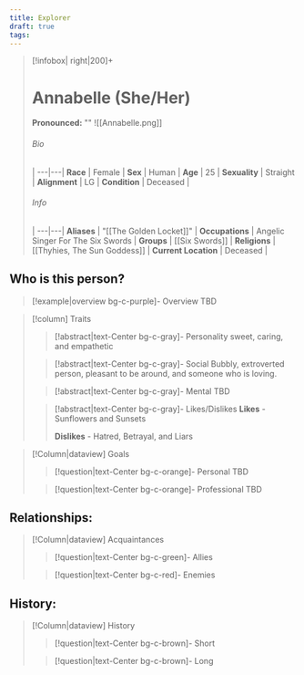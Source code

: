 ```yaml
---
title: Explorer
draft: true
tags:
---
```


> [!infobox| right|200]+
> # Annabelle (She/Her)
> **Pronounced:**  ""
> ![[Annabelle.png]]
> ###### Bio
>  |
> ---|---|
> **Race** | Female |
> **Sex** | Human |
> **Age** | 25 |
> **Sexuality** | Straight |
> **Alignment** | LG |
> **Condition** | Deceased |
> ###### Info
>  |
> ---|---|
> **Aliases** | "[[The Golden Locket]]" |
> **Occupations** | Angelic Singer For The Six Swords |
> **Groups** | [[Six Swords]]  |
> **Religions** | [[Thyhies, The Sun Goddess]] |
> **Current Location** | Deceased |

## Who is this person?
> [!example|overview bg-c-purple]- Overview 
> TBD


> [!column] Traits
>> [!abstract|text-Center bg-c-gray]- Personality
>>  sweet, caring, and empathetic
>
>
>> [!abstract|text-Center bg-c-gray]- Social
>> Bubbly, extroverted person, pleasant to be around, and someone who is loving. 
>
>
>> [!abstract|text-Center bg-c-gray]- Mental
>> TBD
>
>
>> [!abstract|text-Center bg-c-gray]- Likes/Dislikes
>> **Likes** - Sunflowers and Sunsets
>>  
>> **Dislikes** - Hatred, Betrayal, and Liars


> [!Column|dataview] Goals
>> [!question|text-Center bg-c-orange]- Personal
>>  TBD
>
>
>> [!question|text-Center bg-c-orange]- Professional
>>  TBD
>


## Relationships:

> [!Column|dataview] Acquaintances
>> [!question|text-Center bg-c-green]- Allies
>>   
>
>
>> [!question|text-Center bg-c-red]- Enemies
>>   
>

## History:
> [!Column|dataview] History
>> [!question|text-Center bg-c-brown]- Short
>>   
>
>
>> [!question|text-Center bg-c-brown]- Long
>>   
>